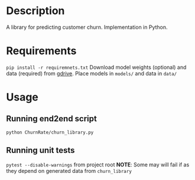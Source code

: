 # Description

A library for predicting customer churn. Implementation in Python.

# Requirements

```pip install -r requiremnets.txt```
Download model weights (optional) and data (required) from [gdrive]([placeholder](https://drive.google.com/drive/folders/1E38gtS1Ldq8L9MPigqI00D_05c9t4hux?usp=share_link)). Place models in ```models/``` and data in ```data/```

# Usage

## Running end2end script

```python ChurnRate/churn_library.py```

## Running unit tests

```pytest --disable-warnings``` from project root
**NOTE**: Some may will fail if as they depend on generated data from ```churn_library```